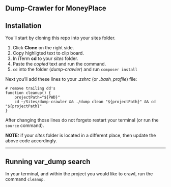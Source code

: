 **Dump-Crawler for MoneyPlace**
---

## Installation

You’ll start by cloning this repo into your sites folder.

1. Click **Clone** on the right side.
2. Copy highligted text to clip board.
3. In iTerm **cd** to your *sites* folder.
4. Paste the *copied* text and run the command.
5. ```cd``` into the folder (*dump-crawler*) and run ```composer install```

Next you’ll add these lines to your *.zshrc* (or *.bash_profile*) file:
```shell
# remove trailing dd's
function cleanup() {
	projectPath="${PWD}"
	cd ~/Sites/dump-crawler && ./dump clean "${projectPath}" && cd "${projectPath}"
}
```

After changing those lines do not forgeto restart your terminal (or run the ```source``` command).

**NOTE:** if your *sites* folder is located in a different place, then update the above code accordingly.


---

## Running var_dump search

In your terminal, and within the project you would like to crawl, run the command ```cleanup```.
